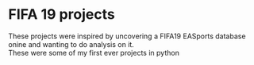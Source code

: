 # FIFA 19 projects

These projects were inspired by uncovering a FIFA19 EASports database onine and wanting to do analysis on it.  
These were some of my first ever projects in python
